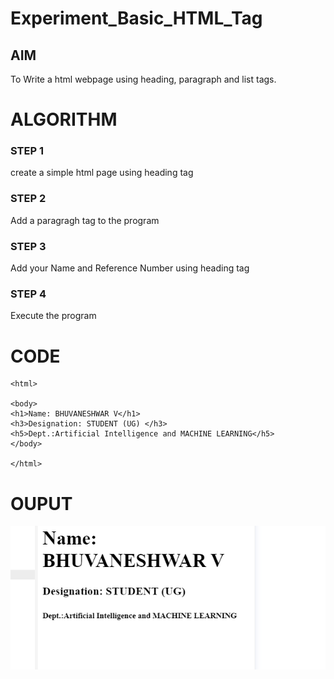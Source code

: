 # Experiment_Basic_HTML_Tag

## AIM
To Write a html webpage using heading, paragraph and list tags.

# ALGORITHM
### STEP 1
create a simple html page using heading tag
### STEP 2
Add a paragragh tag to the program
### STEP 3
Add your Name and Reference Number using heading tag
### STEP 4
Execute the program

# CODE
~~~
<html>

<body>
<h1>Name: BHUVANESHWAR V</h1>
<h3>Designation: STUDENT (UG) </h3>
<h5>Dept.:Artificial Intelligence and MACHINE LEARNING</h5>
</body>

</html>
~~~
# OUPUT
![GitHub Logo](STUDENTFORM.png)

